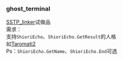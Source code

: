 ### ghost_terminal  
[SSTP_linker]( https://github.com/Taromati2/SSTP_linker )试做品  
需求：  
支持`ShioriEcho`、`ShioriEcho.GetResult`的人格  
如[Taromati2]( https://github.com/Taromati2/Taromati2 )  
Ps：`ShioriEcho.GetName`、`ShioriEcho.End`可选  
